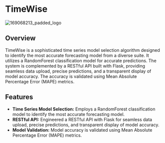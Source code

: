 # TimeWise

![169068213_padded_logo](https://github.com/narenSb1837/time-wise/assets/89464601/fd133904-38e2-4327-9d3d-6a6b39ac0433)

## Overview



TimeWise is a sophisticated time series model selection algorithm designed to identify the most accurate forecasting model from a diverse suite. It utilizes a RandomForest classification model for accurate predictions. The system is complemented by a RESTful API built with Flask, providing seamless data upload, precise predictions, and a transparent display of model accuracy. The accuracy is validated using Mean Absolute Percentage Error (MAPE) metrics.

## Features

- **Time Series Model Selection:** Employs a RandomForest classification model to identify the most accurate forecasting model.
- **RESTful API:** Engineered a RESTful API with Flask for seamless data upload, precise predictions, and transparent display of model accuracy.
- **Model Validation:** Model accuracy is validated using Mean Absolute Percentage Error (MAPE) metrics.



